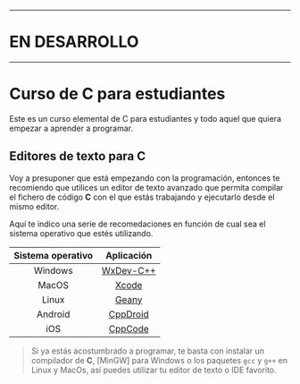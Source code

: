 -------
# EN DESARROLLO
-------


# Curso de C para estudiantes

Este es un curso elemental de C para estudiantes y todo aquel que quiera empezar a aprender a programar.

## Editores de texto para C

Voy a presuponer que está empezando con la programación, entonces te recomiendo que utilices un editor de texto avanzado que permita compilar el fichero de código **C** con el que estás trabajando y ejecutarlo desde el mismo editor.

Aquí te indico una serie de recomedaciones en función de cual sea el sistema operativo que estés utilizando.

| Sistema operativo | Aplicación |
|:-----------------:|:----------:|
| Windows | [WxDev-C++](http://wxdsgn.sourceforge.net/) |
| MacOS   | [Xcode](https://developer.apple.com/xcode/) |
| Linux   | [Geany](http://www.geany.org/) |
| Android | [CppDroid](https://play.google.com/store/apps/details?id=name.antonsmirnov.android.cppdroid&hl=es) |
| iOS     | [CppCode](https://itunes.apple.com/app/cppcode-offline-c-c++-ide/id936694712) |

>Si ya estás acostumbrado a programar, te basta con instalar un compilador de **C**, [MinGW] para Windows o los paquetes `gcc` y `g++` en Linux y MacOs, así puedes utilizar tu editor de texto o IDE favorito.